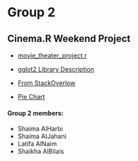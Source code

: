 # Group 2
## Cinema.R Weekend Project

* [movie_theater_project.r](https://github.com/gumdropsteve/r_statistical_programming/blob/main/day_05/movie_theater_project.r)

* [gglot2 Library Description](https://ggplot2.tidyverse.org)  

* [From StackOverlow](https://stackoverflow.com/questions/49000483/plotting-weekdays-mon-tue-etc-of-dates-of-a-dataframe-in-x-axis-in-r)

* [Pie Chart](https://www.statmethods.net/graphs/pie.html)




#### Group 2 members: 
  * Shaima AlHarbi
  * Shaima AlJahani
  * Latifa AlNaim
  * Shaikha AlBilais
